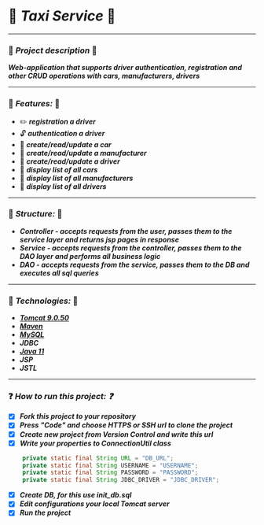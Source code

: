 # :taxi: ***Taxi Service*** :taxi:
___
### :pushpin: ***Project description*** :pushpin:
***Web-application that supports driver authentication, registration and other CRUD operations with cars, manufacturers, drivers***
___
### :bookmark: ***Features:*** :bookmark:
+ :pencil2: ***registration a driver***
+ :unlock: ***authentication a driver***
+ :notebook: ***create/read/update a car***   
+ :notebook: ***create/read/update a manufacturer***    
+ :notebook: ***create/read/update a driver***    
+ :mag_right: ***display list of all cars***     
+ :mag_right: ***display list of all manufacturers*** 
+ :mag_right: ***display list of all drivers*** 
___
### :open_file_folder: ***Structure:*** :open_file_folder:
+ ***Controller - accepts requests from the user, passes them to the service layer and returns jsp pages in response***
+ ***Service - accepts requests from the controller, passes them to the DAO layer and performs all business logic***
+ ***DAO - accepts requests from the service, passes them to the DB and executes all sql queries***
___
### :page_with_curl: ***Technologies:*** :page_with_curl:
+ ***[Tomcat 9.0.50](https://archive.apache.org/dist/tomcat/tomcat-9/v9.0.50/bin/)***
+ ***[Maven](https://maven.apache.org/download.cgi)***
+ ***[MySQL](https://dev.mysql.com/downloads/installer/)***
+ ***JDBC***
+ ***[Java 11](https://www.oracle.com/java/technologies/javase/jdk11-archive-downloads.html)***
+ ***JSP***
+ ***JSTL***
___
### :question: ***How to run this project: :question:***    
- [x] ***Fork this project to your repository***    
- [x] ***Press "Code" and choose HTTPS or SSH url to clone the project***    
- [x] ***Create new project from Version Control and write this url***    
- [x] ***Write your properties to ConnectionUtil class***    
```java
    private static final String URL = "DB_URL";
    private static final String USERNAME = "USERNAME";
    private static final String PASSWORD = "PASSWORD";
    private static final String JDBC_DRIVER = "JDBC_DRIVER";
```
- [x] ***Create DB, for this use init_db.sql***    
- [x] ***Edit configurations your local Tomcat server***    
- [x] ***Run the project***    
